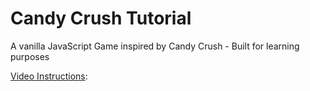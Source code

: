 # Candy Crush Tutorial

A vanilla JavaScript Game inspired by Candy Crush - Built for learning purposes

[Video Instructions](https://youtu.be/XD5sZWxwJUk):
